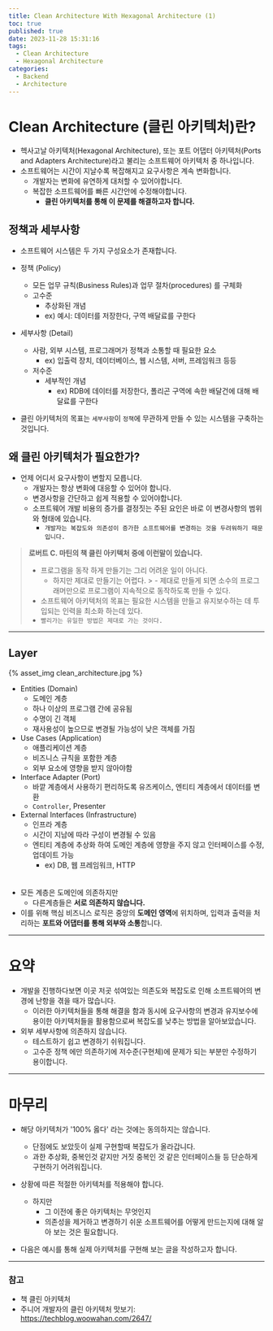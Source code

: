 ```yaml
---
title: Clean Architecture With Hexagonal Architecture (1)
toc: true
published: true
date: 2023-11-28 15:31:16
tags:
  - Clean Architecture
  - Hexagonal Architecture
categories:
  - Backend 
  - Architecture
---
```


# Clean Architecture (클린 아키텍처)란?
* 헥사고날 아키텍처(Hexagonal Architecture), 또는 포트 어댑터 아키텍처(Ports and Adapters Architecture)라고 불리는 소프트웨어 아키텍처 중 하나입니다.
* 소프트웨어는 시간이 지날수록 복잡해지고 요구사항은 계속 변화합니다.
  * 개발자는 변화에 유연하게 대처할 수 있어야합니다.
  * 복잡한 소프트웨어를 빠른 시간안에 수정해야합니다.
    * **클린 아키텍처를 통해 이 문제를 해결하고자 합니다.**


## 정책과 세부사항
* 소프트웨어 시스템은 두 가지 구성요소가 존재합니다.
* 정책 (Policy)
    * 모든 업무 규칙(Business Rules)과 업무 절차(procedures) 를 구체화
    * 고수준
      * 추상화된 개념
      * ex) 예시: 데이터를 저장한다, 구역 배달료를 구한다
* 세부사항 (Detail)
  * 사람, 외부 시스템, 프로그래머가 정책과 소통할 때 필요한 요소
    * ex) 입출력 장치, 데이터베이스, 웹 시스템, 서버, 프레임워크 등등
  * 저수준
    * 세부적인 개념
      * ex) RDB에 데이터를 저장한다, 폴리곤 구역에 속한 배달건에 대해 배달료를 구한다

* 클린 아키텍처의 목표는 ```세부사항```이 ```정책```에 무관하게 만들 수 있는 시스템을 구축하는 것입니다.


## 왜 클린 아키텍처가 필요한가?
* 언제 어디서 요구사항이 변할지 모릅니다.
  * 개발자는 항상 변화에 대응할 수 있어야 합니다.
  * 변경사항을 간단하고 쉽게 적용할 수 있어야합니다.
  * 소프트웨어 개발 비용의 증가를 결정짓는 주된 요인은 바로 이 변경사항의 범위와 형태에 있습니다.
    * ```개발자는 복잡도와 의존성이 증가한 소프트웨어를 변경하는 것을 두려워하기 때문입니다.```

> **로버트 C. 마틴의 책 클린 아키텍처 중에 이런말이 있습니다.**
> - 프로그램을 동작 하게 만들기는 그리 어려운 일이 아니다.
  >   - 하지만 제대로 만들기는 어렵다.
    >     - 제대로 만들게 되면 소수의 프로그래머만으로 프로그램이 지속적으로 동작하도록 만들 수 있다.
> - 소프트웨어 아키텍처의 목표는 필요한 시스템을 만들고 유지보수하는 데 투입되는 인력을 최소화 하는데 있다.
> - `빨리가는 유일한 방법은 제대로 가는 것이다.`


***
## Layer
{% asset_img clean_architecture.jpg %}
* Entities (Domain)
  * 도메인 계층
  * 하나 이상의 프로그램 간에 공유됨
  * 수명이 긴 객체
  * 재사용성이 높으므로 변경될 가능성이 낮은 객체를 가짐
* Use Cases (Application)
  * 애플리케이션 계층
  * 비즈니스 규칙을 포함한 계층
  * 외부 요소에 영향을 받지 않아야함
* Interface Adapter (Port)
  * 바깥 계층에서 사용하기 편리하도록 유즈케이스, 엔티티 계층에서 데이터를 변환
  * ```Controller```, Presenter
* External Interfaces (Infrastructure)
  * 인프라 계층
  * 시간이 지남에 따라 구성이 변경될 수 있음
  * 엔티티 계층에 추상화 하여 도메인 계층에 영향을 주지 않고 인터페이스를 수정, 업데이트 가능
    * ex) DB, 웹 프레임워크, HTTP   
<br/><br/>
* 모든 계층은 도메인에 의존하지만
  * 다른계층들은 **서로 의존하지 않습니다.**
* 이를 위해 핵심 비즈니스 로직은 중앙의 **도메인 영역**에 위치하며, 입력과 출력을 처리하는 **포트와 어댑터를 통해 외부와 소통**합니다.

*** 

# 요약
* 개발을 진행하다보면 이곳 저곳 섞여있는 의존도와 복잡도로 인해 소프트웨어의 변경에 난항을 겪을 때가 많습니다.
  * 이러한 아키텍처들을 통해 해결을 함과 동시에 요구사항의 변경과 유지보수에 용이한 아키텍처들을 활용함으로써 복잡도를 낮추는 방법을 알아보았습니다.
* 외부 세부사항에 의존하지 않습니다.
  * 테스트하기 쉽고 변경하기 쉬워집니다.
  * 고수준 정책 에만 의존하기에 저수준(구현체)에 문제가 되는 부분만 수정하기 용이합니다.
 
*** 

# 마무리
* 해당 아키텍처가 '100% 옳다' 라는 것에는 동의하지는 않습니다.
  * 단점에도 보았듯이 실제 구현할때 복잡도가 올라갑니다.
  * 과한 추상화, 중복인것 같지만 거짓 중복인 것 같은 인터페이스들 등 단순하게 구현하기 어려워집니다.
* 상황에 따른 적절한 아키텍처를 적용해야 합니다.
  * 하지만 
    * 그 이전에 좋은 아키텍처는 무엇인지
    * 의존성을 제거하고 변경하기 쉬운 소프트웨어를 어떻게 만드는지에 대해 알아 보는 것은 필요합니다. 
  
* 다음은 예시를 통해 실제 아키텍처를 구현해 보는 글을 작성하고자 합니다.

***
### 참고
* 책 클린 아키텍처
* 주니어 개발자의 클린 아키텍처 맛보기: https://techblog.woowahan.com/2647/